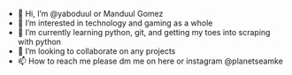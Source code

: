 - 👋 Hi, I’m @yaboduul or Manduul Gomez
- 👀 I’m interested in technology and gaming as a whole
- 🌱 I’m currently learning python, git, and getting my toes into scraping with python
- 💞️ I’m looking to collaborate on any projects
- 📫 How to reach me please dm me on here or instagram @planetseamke

<!---
yaboduul/yaboduul is a ✨ special ✨ repository because its `README.md` (this file) appears on your GitHub profile.
You can click the Preview link to take a look at your changes.
--->
